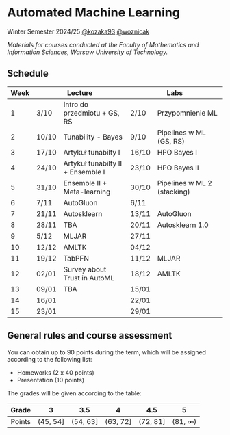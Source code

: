 # Automated Machine Learning

Winter Semester 2024/25 [@kozaka93](https://github.com/kozaka93) [@woznicak](https://github.com/woznicak)

*Materials for courses conducted at the Faculty of Mathematics and Information Sciences, Warsaw University of Technology.*

## Schedule

<table><thead>
  <tr>
    <th>Week</th>
    <th colspan="2">Lecture</th>
    <th colspan="2">Labs</th>
  </tr></thead>
<tbody>
  <tr>
    <td>1</td>
    <td>3/10</td>
    <td>Intro do przedmiotu + GS, RS</td>
    <td>2/10</td>
    <td>Przypomnienie ML</td>
  </tr>
  <tr>
    <td>2</td>
    <td>10/10</td>
    <td>Tunability - Bayes</td>
    <td>9/10</td>
    <td>Pipelines w ML (GS, RS)</td>
  </tr>
  <tr>
    <td>3</td>
    <td>17/10</td>
    <td>Artykuł tunabilty I</td>
    <td>16/10</td>
    <td>HPO Bayes I</td>
  </tr>
  <tr>
    <td>4</td>
    <td>24/10</td>
    <td>Artykuł tunabilty II + Ensemble I</td>
    <td>23/10</td>
    <td>HPO Bayes II</td>
  </tr>
  <tr>
    <td>5</td>
    <td>31/10</td>
    <td>Ensemble II + Meta-learning</td>
    <td>30/10</td>
    <td>Pipelines w ML 2 (stacking)</td>
  </tr>
  <tr>
    <td>6</td>
    <td>7/11</td>
    <td>AutoGluon</td>
    <td>6/11</td>
    <td></td>
  </tr>
  <tr>
    <td>7</td>
    <td>21/11</td>
    <td>Autosklearn</td>
    <td>13/11</td>
    <td>AutoGluon</td>
  </tr>
  <tr>
    <td>8</td>
    <td>28/11</td>
    <td>TBA</td>
    <td>20/11</td>
    <td>Autosklearn 1.0</td>
  </tr>
  <tr>
    <td>9</td>
    <td>5/12</td>
    <td>MLJAR</td>
    <td>27/11</td>
    <td></td>
  </tr>
  <tr>
    <td>10</td>
    <td>12/12</td>
    <td>AMLTK</td>
    <td>04/12</td>
    <td></td>
  </tr>
  <tr>
    <td>11</td>
    <td>19/12</td>
    <td>TabPFN</td>
    <td>11/12</td>
    <td>MLJAR</td>
  </tr>
  <tr>
    <td>12</td>
    <td>02/01</td>
    <td>Survey about Trust in AutoML</td>
    <td>18/12</td>
    <td>AMLTK</td>
  </tr>
  <tr>
    <td>13</td>
    <td>09/01</td>
    <td>TBA</td>
    <td>15/01</td>
    <td></td>
  </tr>
  <tr>
    <td>14</td>
    <td>16/01</td>
    <td></td>
    <td>22/01</td>
    <td></td>
  </tr>
  <tr>
    <td>15</td>
    <td>23/01</td>
    <td></td>
    <td>29/01</td>
    <td></td>
  </tr>
</tbody></table>

## General rules and course assessment

You can obtain up to 90 points during the term, which will be assigned according to the following list:
- Homeworks (2 x 40 points)
- Presentation (10 points)

The grades will be given according to the table:

| Grade |  3 | 3.5 | 4 | 4.5 | 5 |
|:---:|:---:|:---:|:---:|:---:|:---:|
| Points   | (45, 54] | (54, 63] | (63, 72] | (72, 81] | (81, ∞) |
